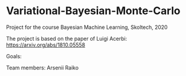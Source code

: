# Variational-Bayesian-Monte-Carlo
Project for the course Bayesian Machine Learning, Skoltech, 2020

The project is based on the paper of Luigi Acerbi:
https://arxiv.org/abs/1810.05558

Goals:

Team members:
Arsenii Raiko
